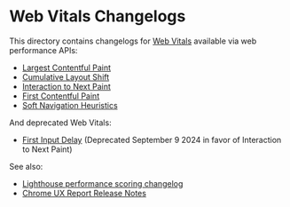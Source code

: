 # Web Vitals Changelogs

This directory contains changelogs for [Web Vitals](https://web.dev/vitals/) available via web performance APIs:

 * [Largest Contentful Paint](lcp.md)
 * [Cumulative Layout Shift](cls.md)
 * [Interaction to Next Paint](inp.md)
 * [First Contentful Paint](fcp.md)
 * [Soft Navigation Heuristics](soft_navigations.md)

And deprecated Web Vitals:
 * [First Input Delay](fid.md) (Deprecated September 9 2024 in favor of Interaction to Next Paint)

See also:

 * [Lighthouse performance scoring changelog](https://web.dev/performance-scoring/)
 * [Chrome UX Report Release Notes](https://developer.chrome.com/docs/crux/release-notes/)
